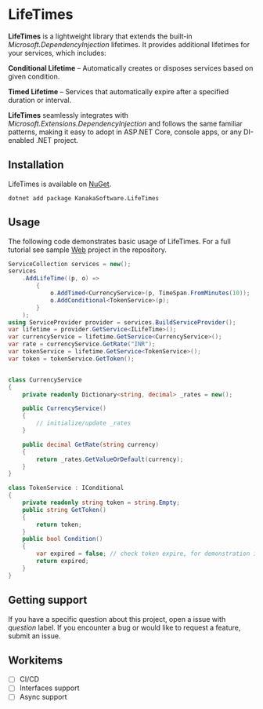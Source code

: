 # LifeTimes

**LifeTimes** is a lightweight library that extends the built-in *Microsoft.DependencyInjection* lifetimes. It provides additional lifetimes for your services, which includes:

**Conditional Lifetime** – Automatically creates or disposes services based on given condition.

**Timed Lifetime** – Services that automatically expire after a specified duration or interval.

**LifeTimes** seamlessly integrates with *Microsoft.Extensions.DependencyInjection* and follows the same familiar patterns, making it easy to adopt in ASP.NET Core, console apps, or any DI-enabled .NET project.

## Installation

LifeTimes is available on [NuGet](https://www.nuget.org/packages/KanakaSoftware.LifeTimes).

```text
dotnet add package KanakaSoftware.LifeTimes
```

## Usage

The following code demonstrates basic usage of LifeTimes. For a full tutorial see sample [Web](src/Web) project in the repository.

```csharp
ServiceCollection services = new();
services
    .AddLifeTime((p, o) =>
        {
            o.AddTimed<CurrencyService>(p, TimeSpan.FromMinutes(10));
            o.AddConditional<TokenService>(p);
        }
    );
using ServiceProvider provider = services.BuildServiceProvider();
var lifetime = provider.GetService<ILifeTime>();
var currencyService = lifetime.GetService<CurrencyService>();
var rate = currencyService.GetRate("INR");
var tokenService = lifetime.GetService<TokenService>();
var token = tokenService.GetToken();


class CurrencyService
{
    private readonly Dictionary<string, decimal> _rates = new();

    public CurrencyService()
    {
        // initialize/update _rates
    }

    public decimal GetRate(string currency)
    {
        return _rates.GetValueOrDefault(currency);
    }
}

class TokenService : IConditional
{
    private readonly string token = string.Empty;
    public string GetToken()
    {
        return token;
    }
    public bool Condition()
    {
        var expired = false; // check token expire, for demonstration it's set to false
        return expired;
    }
}
```

## Getting support

If you have a specific question about this project, open a issue with *question* label. If you encounter a bug or would like to request a feature, submit an issue.

## Workitems

- [ ] CI/CD
- [ ] Interfaces support
- [ ] Async support
